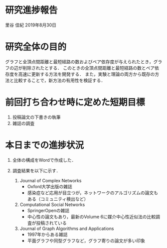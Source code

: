 研究進捗報告
================
里谷 佳紀
2019年8月30日

# 研究全体の目的

グラフと全頂点間距離と最短経路の数およびペア依存度が与えられたとき，グラフの辺が削除されたとする．
このときの全頂点間距離と最短経路の数とペア依存度を高速に更新する方法を開発する．
また，実験と理論の両方から既存の方法と比較することで，新方法の有用性を検証する．

# 前回打ち合わせ時に定めた短期目標

1.  投稿論文の下書きの執筆
2.  雑誌の調査

# 本日までの進捗状況

1.  全体の構成をWordで作成した．

2.  調査結果を以下に示す．
    
    1.  Journal of Complex Networks
          - Oxford大学出版の雑誌
          - 感染症など応用が目立つが，ネットワークのアルゴリズムの論文もある（コミュニティ検出など）
    2.  Computational Social Networks
          - SpringerOpenの雑誌
          - 中心性の論文もあり，最新のVolume 6に媒介中心性近似法の比較調査が投稿されている
    3.  Journal of Graph Algorithms and Applications
          - 1997年からある雑誌
          - 平面グラフや同型グラフなど，グラフ寄りの論文が多い印象
